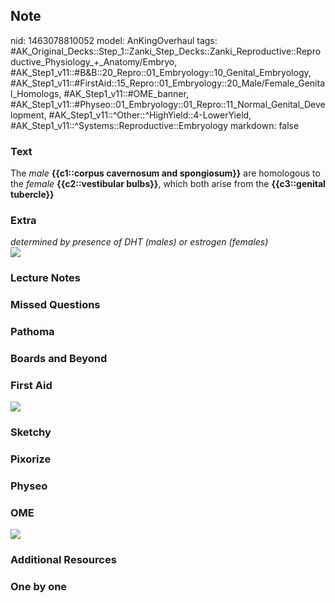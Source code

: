 ## Note
nid: 1463078810052
model: AnKingOverhaul
tags: #AK_Original_Decks::Step_1::Zanki_Step_Decks::Zanki_Reproductive::Reproductive_Physiology_+_Anatomy/Embryo, #AK_Step1_v11::#B&B::20_Repro::01_Embryology::10_Genital_Embryology, #AK_Step1_v11::#FirstAid::15_Repro::01_Embryology::20_Male/Female_Genital_Homologs, #AK_Step1_v11::#OME_banner, #AK_Step1_v11::#Physeo::01_Embryology::01_Repro::11_Normal_Genital_Development, #AK_Step1_v11::^Other::^HighYield::4-LowerYield, #AK_Step1_v11::^Systems::Reproductive::Embryology
markdown: false

### Text
<div>
  The <i>male</i> <b>{{c1::corpus cavernosum and spongiosum}}</b>
  are homologous to the <i>female</i> <b>{{c2::vestibular
  bulbs}}</b>, which both arise from the <b>{{c3::genital
  tubercle}}</b>
</div>

### Extra
<div>
  <i>determined by presence of <span data-markjs="true" class=
  "amboss-mark amboss-mark-single" data-phrase-id="yKbdQu"
  data-phrase-term="DHT" id="mark-6">DHT</span> (males) or
  <span data-markjs="true" class="amboss-mark amboss-mark-single"
  data-phrase-id="OTbIIG" data-phrase-term="estrogen" id=
  "mark-5">estrogen</span> (females)</i>
</div>
<div><img src="paste-345392680010081.jpg" draggable="false"></div>

### Lecture Notes


### Missed Questions


### Pathoma


### Boards and Beyond


### First Aid
<img src="tmpS003gP.png">

### Sketchy


### Pixorize


### Physeo


### OME
<div class="ome-widget">
  <a href="https://onlinemeded.org?ref=anki"><img src=
  "_OME_AnkiFlashcards_General_7.png"></a>
</div>

### Additional Resources


### One by one

